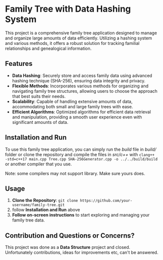# Family Tree with Data Hashing System

This project is a comprehensive family tree application designed to manage and organize large amounts of data efficiently. Utilizing a hashing system and various methods, it offers a robust solution for tracking familial relationships and genealogical information.

## Features

- **Data Hashing**: Securely store and access family data using advanced hashing technique (SHA-256), ensuring data integrity and privacy.
- **Flexible Methods**: Incorporates various methods for organizing and navigating family tree structures, allowing users to choose the approach that best suits their needs.
- **Scalability**: Capable of handling extensive amounts of data, accommodating both small and large family trees with ease.
- **Efficient Algorithms**: Optimized algorithms for efficient data retrieval and manipulation, providing a smooth user experience even with significant amounts of data.

## Installation and Run

To use this family tree application, you can simply run the *build* file in *build/* folder or clone the repository and compile the files in *src/c++* with
`clang++ -std=c++17 main.cpp Tree.cpp SHA-256Generator.cpp -o ../../build/build` or another compiler that you use.

Note: some compilers may not support <filesystem> library. Make sure yours does.

## Usage

1. **Clone the Repository**: `git clone https://github.com/your-username/family-tree.git`
2. follow **Installation and Run** above
3. **Follow on-screen instructions** to start exploring and managing your family tree data.

## Contribution and Questions or Concerns?

This project was done as a **Data Structure** project and closed. Unfortunately contributions, ideas for improvements etc, can't be answered.
